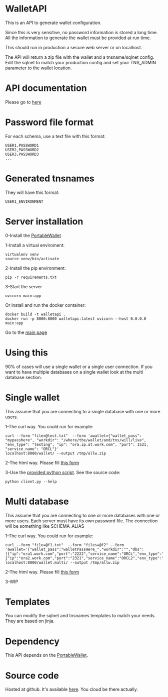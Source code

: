 # WalletAPI

This is an API to generate wallet configuration. 

Since this is very sensitive, no password information is stored a long time.
All the information to generate the wallet must be provided at run time.

This should run in production a secure web server or on localhost.

The API will return a zip file with the wallet and a tnsname/sqlnet config. Edit the sqlnet to match your production config and set your TNS_ADMIN parameter to the wallet location.

# API documentation
Please go to [here](/docs)

# Password file format
For each schema, use a text file with this format:

    USER1,PASSWORD1
    USER2,PASSWORD2
    USER3,PASSWORD3
    ...

# Generated tnsnames
They will have this format:

    USER1_ENVIRONMENT

# Server installation

0-Install the [PortableWallet](https://github.com/MauroCL75/PortableWallet)

1-Install a virtual enviroment:

    virtualenv venv
    source venv/bin/activate

2-Install the pip environment:

    pip -r requirements.txt

3-Start the server

    uvicorn main:app

Or install and run the docker container:

    docker build -t walletapi .
    docker run -p 8000:8000 walletapi:latest uvicorn --host 0.0.0.0 main:app

Go to the [main page](http://localhost:8000)

# Using this

90% of cases will use a single wallet or a single user connection. If you want to have multiple databases on a single wallet look at the multi database section.

# Single wallet

This assume that you are connecting to a single database with one or more users.

1-The curl way. You could run for example:

    curl --form "file=@test.txt"  --form 'awallet={"wallet_pass": "mypasshere", "workdir": "/where/the/wallet/and/tns/will/live", "env_type": "testing", "ip": "ora.ip.at.work.com", "port": 1521, "service_name": "ORCL"}'
    localhost:8000/wallet/ --output /tmp/allw.zip

2-The html way. Please fill [this form](/form)

3-Use the [provided python script](https://github.com/MauroCL75/WalletApi/raw/main/client.py). See the source code:

    python client.py --help

# Multi database

This assume that you are connecting to  one or more databases with one or more users. Each server must have its own password file. The connection will be something like
    SCHEMA_ALIAS

1-The curl way. You could run for example:

    curl --form "file=@f1.txt"  --form "files=@f2" --form 'awallet='{"wallet_pass":"walletPassHere_","workdir":"","dbs":[{"ip":"ora1.work.com","port":"2222","service_name":"ORCL","env_type":"db1"},{"ip":"ora2.work.com","port":"2321","service_name":"ORCL2","env_type":"db2"}]}
    localhost:8000/wallet.multi/ --output /tmp/allw.zip

2-The html way. Please fill [this form](/form.multi)

3-WIP

# Templates

You can modify the sqlnet and tnsnames templates to match your needs. They are based on jinja.

# Dependency

This API depends on the [PortableWallet](https://github.com/MauroCL75/PortableWallet).

# Source code

Hosted at github. It's available [here](https://github.com/MauroCL75/WalletApi). You cloud be there actually.

